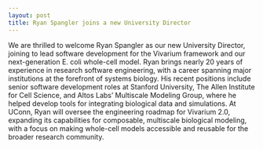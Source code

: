 ```yaml
---
layout: post
title: Ryan Spangler joins a new University Director
---
```


We are thrilled to welcome Ryan Spangler as our new University Director, joining to lead software development for the Vivarium framework and our next-generation E. coli whole-cell model. 
Ryan brings nearly 20 years of experience in research software engineering, with a career spanning major institutions at the forefront of systems biology. 
His recent positions include senior software development roles at Stanford University, The Allen Institute for Cell Science, and Altos Labs’ Multiscale Modeling Group, where he helped develop tools for integrating biological data and simulations. 
At UConn, Ryan will oversee the engineering roadmap for Vivarium 2.0, expanding its capabilities for composable, multiscale biological modeling, with a focus on making whole-cell models accessible and reusable for the broader research community. 
